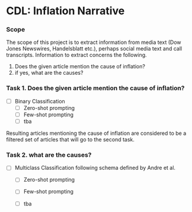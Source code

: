 # CDL: Inflation Narrative

### Scope 
The scope of this project is to extract information from media text (Dow Jones Newswires, Handelsblatt etc.),
perhaps social media text and call transcripts. Information to extract concerns the following.
1. Does the given article mention the cause of inflation?
2. if yes, what are the causes?

### Task 1. Does the given article mention the cause of inflation?
- [ ] Binary Classification
  - [ ] Zero-shot prompting
  - [ ] Few-shot prompting
  - [ ] tba

Resulting articles mentioning the cause of inflation are considered to be a filtered set of articles that will go to the second task. 

### Task 2. what are the causes?
- [ ] Multiclass Classification following schema defined by Andre et al. 
  - [ ] Zero-shot prompting
  - [ ] Few-shot prompting
  - [ ] tba

